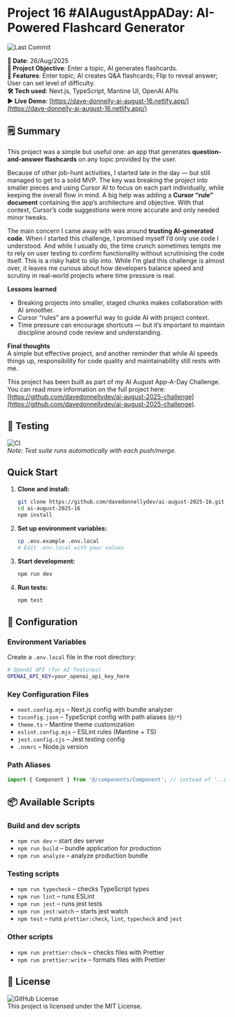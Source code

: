 # Project 16 #AIAugustAppADay: AI-Powered Flashcard Generator

![Last Commit](https://img.shields.io/github/last-commit/davedonnellydev/ai-august-2025-16)

**📆 Date**: 26/Aug/2025  
**🎯 Project Objective**: Enter a topic, AI generates flashcards.  
**🚀 Features**: Enter topic; AI creates Q&A flashcards; Flip to reveal answer; User can set level of difficulty.  
**🛠️ Tech used**: Next.js, TypeScript, Mantine UI, OpenAI APIs  
**▶️ Live Demo**: [https://dave-donnelly-ai-august-16.netlify.app/](https://dave-donnelly-ai-august-16.netlify.app/)  

## 🗒️ Summary

This project was a simple but useful one: an app that generates **question-and-answer flashcards** on any topic provided by the user.  

Because of other job-hunt activities, I started late in the day — but still managed to get to a solid MVP. The key was breaking the project into smaller pieces and using Cursor AI to focus on each part individually, while keeping the overall flow in mind. A big help was adding a **Cursor “rule” document** containing the app’s architecture and objective. With that context, Cursor’s code suggestions were more accurate and only needed minor tweaks.  

The main concern I came away with was around **trusting AI-generated code**. When I started this challenge, I promised myself I’d only use code I understood. And while I usually do, the time crunch sometimes tempts me to rely on user testing to confirm functionality without scrutinising the code itself. This is a risky habit to slip into. While I’m glad this challenge is almost over, it leaves me curious about how developers balance speed and scrutiny in real-world projects where time pressure is real.  

**Lessons learned**  
- Breaking projects into smaller, staged chunks makes collaboration with AI smoother.  
- Cursor “rules” are a powerful way to guide AI with project context.  
- Time pressure can encourage shortcuts — but it’s important to maintain discipline around code review and understanding.  

**Final thoughts**  
A simple but effective project, and another reminder that while AI speeds things up, responsibility for code quality and maintainability still rests with me.  


This project has been built as part of my AI August App-A-Day Challenge. You can read more information on the full project here: [https://github.com/davedonnellydev/ai-august-2025-challenge](https://github.com/davedonnellydev/ai-august-2025-challenge).

## 🧪 Testing

![CI](https://github.com/davedonnellydev/ai-august-2025-16/actions/workflows/npm_test.yml/badge.svg)  
_Note: Test suite runs automatically with each push/merge._

## Quick Start

1. **Clone and install:**

   ```bash
   git clone https://github.com/davedonnellydev/ai-august-2025-16.git
   cd ai-august-2025-16
   npm install
   ```

2. **Set up environment variables:**

   ```bash
   cp .env.example .env.local
   # Edit .env.local with your values
   ```

3. **Start development:**

   ```bash
   npm run dev
   ```

4. **Run tests:**
   ```bash
   npm test
   ```

## 🔧 Configuration

### Environment Variables

Create a `.env.local` file in the root directory:

```bash
# OpenAI API (for AI features)
OPENAI_API_KEY=your_openai_api_key_here

```

### Key Configuration Files

- `next.config.mjs` – Next.js config with bundle analyzer
- `tsconfig.json` – TypeScript config with path aliases (`@/*`)
- `theme.ts` – Mantine theme customization
- `eslint.config.mjs` – ESLint rules (Mantine + TS)
- `jest.config.cjs` – Jest testing config
- `.nvmrc` – Node.js version

### Path Aliases

```ts
import { Component } from '@/components/Component'; // instead of '../../../components/Component'
```

## 📦 Available Scripts

### Build and dev scripts

- `npm run dev` – start dev server
- `npm run build` – bundle application for production
- `npm run analyze` – analyze production bundle

### Testing scripts

- `npm run typecheck` – checks TypeScript types
- `npm run lint` – runs ESLint
- `npm run jest` – runs jest tests
- `npm run jest:watch` – starts jest watch
- `npm test` – runs `prettier:check`, `lint`, `typecheck` and `jest`

### Other scripts

- `npm run prettier:check` – checks files with Prettier
- `npm run prettier:write` – formats files with Prettier

## 📜 License

![GitHub License](https://img.shields.io/github/license/davedonnellydev/ai-august-2025-16)  
This project is licensed under the MIT License.
